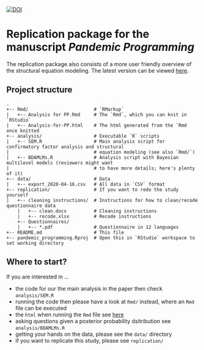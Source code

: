 [![DOI](https://zenodo.org/badge/257594337.svg)](https://zenodo.org/badge/latestdoi/257594337)
# Replication package for the manuscript *Pandemic Programming*

The replication package also consists of a more user friendly overview of the structural equation modeling. The latest version can be viewed [here](http://htmlpreview.github.com/?https://github.com/torkar/pandemic_programming/blob/master/Rmd/Analysis-for-PP.html).

## Project structure

```
. 
+-- Rmd/                        # `RMarkup`
|   +-- Analysis for PP.Rmd     # The `Rmd`, which you can knit in `RStudio`
|   +-- Analysis-for-PP.html    # The html generated from the `Rmd once knitted
+-- analysis/                   # Executable `R` scripts
|   +-- SEM.R                   # Main analysis script for confirmatory factor analysis and structural 
|                               # equation modeling (see also `Rmd/`)
|   +-- BDAMLMs.R               # Analysis script with Bayesian multilevel models (reviewers might want 
|                               # to have more details; here's plenty of it)
+-- data/                       # Data
|   +-- export_2020-04-16.csv   # All data in `CSV` format
+-- replication/                # If you want to redo the study yourself
|   +-- cleaning instructions/  # Instructions for how to clean/recode questionnaire data
    |   +-- clean.docx          # Cleaning instructions
    |   +-- recode.xlsx         # Recode instructions
    +-- Questionnaires/
    |   +-- *.pdf               # Questionnaire in 12 languages
+-- README.md                   # This file
+-- pandemic_programming.Rproj  # Open this in `RStudio` workspace to set working directory
```

## Where to start?

If you are interested in ...

* the code for our the main analysis in the paper then check `analysis/SEM.R`
* running the code then please have a look at `Rmd/` instead, where an `Rmd` file can be executed
* the `html` when running the `Rmd` file see [here](http://htmlpreview.github.com/?https://github.com/torkar/pandemic_programming/blob/master/Rmd/Analysis-for-PP.html)
* asking questions given a posterior probability dsitribution see `analysis/BDAMLMs.R`
* getting your hands on the data, please see the `data/` directory
* if you want to replicate this study, please see `replication/`
